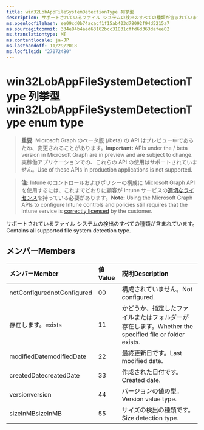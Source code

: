 ```yaml
---
title: win32LobAppFileSystemDetectionType 列挙型
description: サポートされているファイル システムの検出のすべての種類が含まれています。
ms.openlocfilehash: ee09cd0b74acacf1f15ab403d78092f94d5215a7
ms.sourcegitcommit: 334e84b4aed63162bcc31831cffd6d363dafee02
ms.translationtype: MT
ms.contentlocale: ja-JP
ms.lasthandoff: 11/29/2018
ms.locfileid: "27072480"
---
```

# <a name="win32lobappfilesystemdetectiontype-enum-type"></a><span data-ttu-id="24fb3-103">win32LobAppFileSystemDetectionType 列挙型</span><span class="sxs-lookup"><span data-stu-id="24fb3-103">win32LobAppFileSystemDetectionType enum type</span></span>

> <span data-ttu-id="24fb3-104">**重要:** Microsoft Graph のベータ版 (/beta) の API はプレビュー中であるため、変更されることがあります。</span><span class="sxs-lookup"><span data-stu-id="24fb3-104">**Important:** APIs under the / beta version in Microsoft Graph are in preview and are subject to change.</span></span> <span data-ttu-id="24fb3-105">実稼働アプリケーションでの、これらの API の使用はサポートされていません。</span><span class="sxs-lookup"><span data-stu-id="24fb3-105">Use of these APIs in production applications is not supported.</span></span>

> <span data-ttu-id="24fb3-106">**注:** Intune のコントロールおよびポリシーの構成に Microsoft Graph API を使用するには、これまでどおりに顧客が Intune サービスの[適切なライセンス](https://go.microsoft.com/fwlink/?linkid=839381)を持っている必要があります。</span><span class="sxs-lookup"><span data-stu-id="24fb3-106">**Note:** Using the Microsoft Graph APIs to configure Intune controls and policies still requires that the Intune service is [correctly licensed](https://go.microsoft.com/fwlink/?linkid=839381) by the customer.</span></span>

<span data-ttu-id="24fb3-107">サポートされているファイル システムの検出のすべての種類が含まれています。</span><span class="sxs-lookup"><span data-stu-id="24fb3-107">Contains all supported file system detection type.</span></span>
## <a name="members"></a><span data-ttu-id="24fb3-108">メンバー</span><span class="sxs-lookup"><span data-stu-id="24fb3-108">Members</span></span>
|<span data-ttu-id="24fb3-109">メンバー</span><span class="sxs-lookup"><span data-stu-id="24fb3-109">Member</span></span>|<span data-ttu-id="24fb3-110">値</span><span class="sxs-lookup"><span data-stu-id="24fb3-110">Value</span></span>|<span data-ttu-id="24fb3-111">説明</span><span class="sxs-lookup"><span data-stu-id="24fb3-111">Description</span></span>|
|:---|:---|:---|
|<span data-ttu-id="24fb3-112">notConfigured</span><span class="sxs-lookup"><span data-stu-id="24fb3-112">notConfigured</span></span>|<span data-ttu-id="24fb3-113">0</span><span class="sxs-lookup"><span data-stu-id="24fb3-113">0</span></span>|<span data-ttu-id="24fb3-114">構成されていません。</span><span class="sxs-lookup"><span data-stu-id="24fb3-114">Not configured.</span></span>|
|<span data-ttu-id="24fb3-115">存在します。</span><span class="sxs-lookup"><span data-stu-id="24fb3-115">exists</span></span>|<span data-ttu-id="24fb3-116">1</span><span class="sxs-lookup"><span data-stu-id="24fb3-116">1</span></span>|<span data-ttu-id="24fb3-117">かどうか、指定したファイルまたはフォルダーが存在します。</span><span class="sxs-lookup"><span data-stu-id="24fb3-117">Whether the specified file or folder exists.</span></span>|
|<span data-ttu-id="24fb3-118">modifiedDate</span><span class="sxs-lookup"><span data-stu-id="24fb3-118">modifiedDate</span></span>|<span data-ttu-id="24fb3-119">2</span><span class="sxs-lookup"><span data-stu-id="24fb3-119">2</span></span>|<span data-ttu-id="24fb3-120">最終更新日です。</span><span class="sxs-lookup"><span data-stu-id="24fb3-120">Last modified date.</span></span>|
|<span data-ttu-id="24fb3-121">createdDate</span><span class="sxs-lookup"><span data-stu-id="24fb3-121">createdDate</span></span>|<span data-ttu-id="24fb3-122">3</span><span class="sxs-lookup"><span data-stu-id="24fb3-122">3</span></span>|<span data-ttu-id="24fb3-123">作成された日付です。</span><span class="sxs-lookup"><span data-stu-id="24fb3-123">Created date.</span></span>|
|<span data-ttu-id="24fb3-124">version</span><span class="sxs-lookup"><span data-stu-id="24fb3-124">version</span></span>|<span data-ttu-id="24fb3-125">4</span><span class="sxs-lookup"><span data-stu-id="24fb3-125">4</span></span>|<span data-ttu-id="24fb3-126">バージョンの値の型。</span><span class="sxs-lookup"><span data-stu-id="24fb3-126">Version value type.</span></span>|
|<span data-ttu-id="24fb3-127">sizeInMB</span><span class="sxs-lookup"><span data-stu-id="24fb3-127">sizeInMB</span></span>|<span data-ttu-id="24fb3-128">5</span><span class="sxs-lookup"><span data-stu-id="24fb3-128">5</span></span>|<span data-ttu-id="24fb3-129">サイズの検出の種類です。</span><span class="sxs-lookup"><span data-stu-id="24fb3-129">Size detection type.</span></span>|





